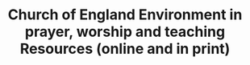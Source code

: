 ---
layout: link
link_url: https://www.churchofengland.org/about/environment-and-climate-change/environment-prayer-worship-and-teaching
title: Church of England Environment in prayer, worship and teaching Resources (online and in print)
source: Church of England Environment in prayer, worship and teaching Resources (online and in print)
card: 
petal: Rooted Worship
task: Embed care for Creation
---